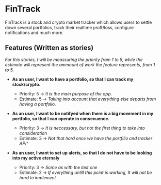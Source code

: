 # FinTrack
FinTrack is a stock and crypto market tracker which allows users to settle down several portfolios, track their realtime proft/loss, configure notifications and much more.

## Features (Written as stories)
*For this stories, I will be meassuring the priority from 1 to 5, while the estimate will represent the ammount of work the feature represents, from 1 to 5.*

- **As an user, I want to have a portfolio, so that I can track my stock/crypto.**
  - Priority: 5 -> *It is the main purpose of the app.*
  - Estimate: 5 -> *Taking into account that everything else departs from having a portfolio.*
  
- **As an user, I want to be notifyed when there is a big movement in my portfolio, so that I can operate in consecuence.**
  - Priority: 3 -> *It is neccessary, but not the first thing to take into consideration*
  - Estimate: 3 -> *Not that hard once we have the portfilio and tracker API^*

- **As an user, I want to set up alerts, so that I do not have to be looking into my active eternaly**
  - Priority: 3 -> *Same as with the last one*
  - Estimate: 2 -> *If everything untill this point is working, It will not be hard to implement*
